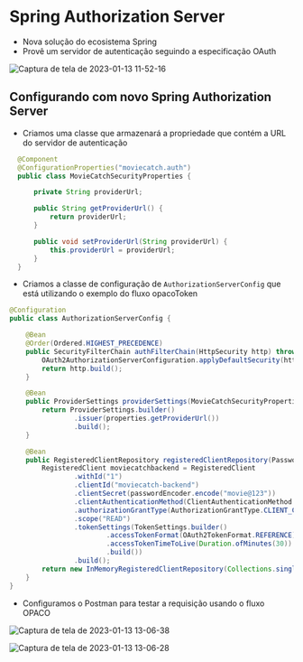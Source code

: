 # Spring Authorization Server

- Nova solução do ecosistema Spring
- Provê um servidor de autenticação seguindo a especificação OAuth

![Captura de tela de 2023-01-13 11-52-16](https://user-images.githubusercontent.com/43495376/212349486-74d102e3-03ea-44d9-b9d9-b6a716793481.png)


## Configurando com novo Spring Authorization Server

- Criamos uma classe que armazenará a propriedade que contém a URL do servidor de autenticação

```java
  @Component
  @ConfigurationProperties("moviecatch.auth")
  public class MovieCatchSecurityProperties {

      private String providerUrl;

      public String getProviderUrl() {
          return providerUrl;
      }

      public void setProviderUrl(String providerUrl) {
          this.providerUrl = providerUrl;
      }
  }
```

- Criamos a classe de configuração de `AuthorizationServerConfig` que está utilizando o exemplo do fluxo opacoToken

```java
@Configuration
public class AuthorizationServerConfig {

    @Bean
    @Order(Ordered.HIGHEST_PRECEDENCE)
    public SecurityFilterChain authFilterChain(HttpSecurity http) throws Exception{
        OAuth2AuthorizationServerConfiguration.applyDefaultSecurity(http);
        return http.build();
    }

    @Bean
    public ProviderSettings providerSettings(MovieCatchSecurityProperties properties) {
        return ProviderSettings.builder()
                .issuer(properties.getProviderUrl())
                .build();
    }

    @Bean
    public RegisteredClientRepository registeredClientRepository(PasswordEncoder passwordEncoder) {
        RegisteredClient moviecatchbackend = RegisteredClient
                .withId("1")
                .clientId("moviecatch-backend")
                .clientSecret(passwordEncoder.encode("movie@123"))
                .clientAuthenticationMethod(ClientAuthenticationMethod.CLIENT_SECRET_BASIC)
                .authorizationGrantType(AuthorizationGrantType.CLIENT_CREDENTIALS)
                .scope("READ")
                .tokenSettings(TokenSettings.builder()
                        .accessTokenFormat(OAuth2TokenFormat.REFERENCE)
                        .accessTokenTimeToLive(Duration.ofMinutes(30))
                        .build())
                .build();
        return new InMemoryRegisteredClientRepository(Collections.singletonList(moviecatchbackend));
    }
}
```

- Configuramos o Postman para testar a requisição usando o fluxo OPACO

![Captura de tela de 2023-01-13 13-06-38](https://user-images.githubusercontent.com/43495376/212365761-69bd4482-d9b5-47a1-9557-1c4086233317.png)

![Captura de tela de 2023-01-13 13-06-28](https://user-images.githubusercontent.com/43495376/212365749-b3ac365a-a130-420e-b6c0-e49a35b1279f.png)


